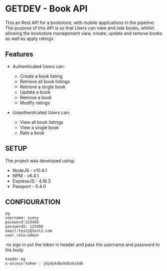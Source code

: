 # GETDEV - Book API

This an Rest API for a bookstore, with mobile applications in the pipeline. The purpose of this API is so that Users can view and rate books, whilist allowing the bookstore management view, create, update and remove books as well as apply ratings.

## Features

- Authenticated Users can:

  - Create a book listing
  - Retrieve all book listings
  - Retrieve a single book
  - Update a book
  - Remove a book
  - Modify ratings

- Unauthenticated Users can:
  - View all book listings
  - View a single book
  - Rate a book

## SETUP

The project was developed using:

- NodeJS - v10.4.1
- NPM - v6.4.1
- ExpressJS - 4.16.3
- Passport - 0.4.0

## CONFIGURATION

```
eg
username: sunny
password:123456
password2: 123456
email:test2@test2.com
user_role:admin
```

-to sign in put the token in header and pass the username and password to the body

```
header eg
x-access-token : jdjdskdbskdbsksbdk
```
